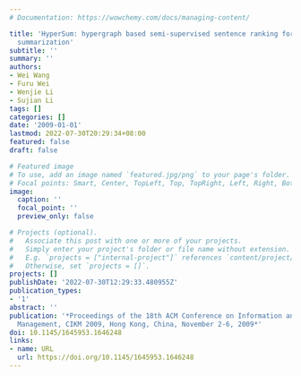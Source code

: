 ```yaml
---
# Documentation: https://wowchemy.com/docs/managing-content/

title: 'HyperSum: hypergraph based semi-supervised sentence ranking for query-oriented
  summarization'
subtitle: ''
summary: ''
authors:
- Wei Wang
- Furu Wei
- Wenjie Li
- Sujian Li
tags: []
categories: []
date: '2009-01-01'
lastmod: 2022-07-30T20:29:34+08:00
featured: false
draft: false

# Featured image
# To use, add an image named `featured.jpg/png` to your page's folder.
# Focal points: Smart, Center, TopLeft, Top, TopRight, Left, Right, BottomLeft, Bottom, BottomRight.
image:
  caption: ''
  focal_point: ''
  preview_only: false

# Projects (optional).
#   Associate this post with one or more of your projects.
#   Simply enter your project's folder or file name without extension.
#   E.g. `projects = ["internal-project"]` references `content/project/deep-learning/index.md`.
#   Otherwise, set `projects = []`.
projects: []
publishDate: '2022-07-30T12:29:33.480955Z'
publication_types:
- '1'
abstract: ''
publication: '*Proceedings of the 18th ACM Conference on Information and Knowledge
  Management, CIKM 2009, Hong Kong, China, November 2-6, 2009*'
doi: 10.1145/1645953.1646248
links:
- name: URL
  url: https://doi.org/10.1145/1645953.1646248
---
```

